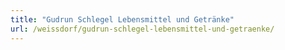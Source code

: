 ```yaml
---
title: "Gudrun Schlegel Lebensmittel und Getränke"
url: /weissdorf/gudrun-schlegel-lebensmittel-und-getraenke/
---
```

